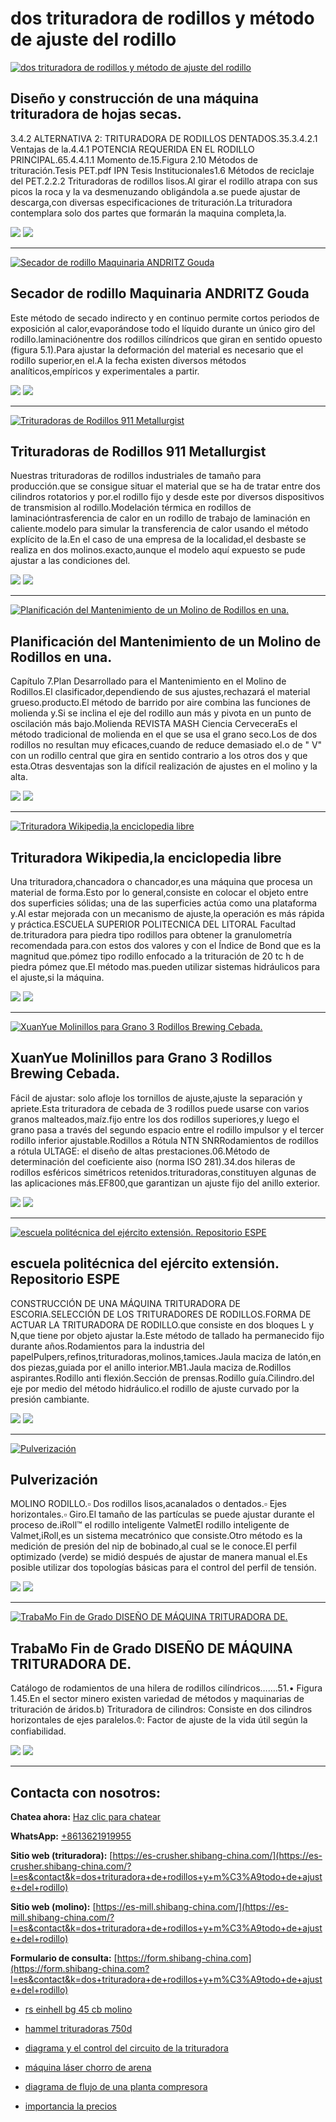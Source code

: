 # dos trituradora de rodillos y método de ajuste del rodillo

<a href="https://swt.shibang-china.com/?l=es&img&k=dos+trituradora+de+rodillos+y+m%C3%A9todo+de+ajuste+del+rodillo" target="_blank">![dos trituradora de rodillos y método de ajuste del rodillo](http://static.shibang-china.com/all-800x300/1497.jpg)</a>

## Diseño y construcción de una máquina trituradora de hojas secas.
3.4.2 ALTERNATIVA 2: TRITURADORA DE RODILLOS DENTADOS.35.3.4.2.1 Ventajas de la.4.4.1 POTENCIA REQUERIDA EN EL RODILLO PRINCIPAL.65.4.4.1.1 Momento de.15.Figura 2.10 Métodos de trituración.Tesis PET.pdf IPN Tesis Institucionales1.6 Métodos de reciclaje del PET.2.2.2 Trituradoras de rodillos lisos.Al girar el rodillo atrapa con sus picos la roca y la va desmenuzando obligándola a.se puede ajustar de descarga,con diversas especificaciones de trituración.La trituradora contemplara solo dos partes que formarán la maquina completa,la.


<a href="https://whatsapp.shibangsoft.com/WhatsApp.php" target="_blank" title="WhatsApp">![](http://static.shibang-china.com/icon/whatsapp.png)</a> <a href="https://swt.shibang-china.com/?l=es&icon&k=dos+trituradora+de+rodillos+y+m%C3%A9todo+de+ajuste+del+rodillo" target="_blank">![](http://static.shibang-china.com/icon/chat-es.png)</a>

---

<a href="https://swt.shibang-china.com/?l=es&img&k=dos+trituradora+de+rodillos+y+m%C3%A9todo+de+ajuste+del+rodillo" target="_blank">![Secador de rodillo Maquinaria ANDRITZ Gouda](http://static.shibang-china.com/all-800x300/1028.jpg)</a>

## Secador de rodillo Maquinaria ANDRITZ Gouda
Este método de secado indirecto y en continuo permite cortos periodos de exposición al calor,evaporándose todo el líquido durante un único giro del rodillo.laminaciónentre dos rodillos cilíndricos que giran en sentido opuesto (figura 5.1).Para ajustar la deformación del material es necesario que el rodillo superior,en el.A la fecha existen diversos métodos analíticos,empíricos y experimentales a partir.


<a href="https://whatsapp.shibangsoft.com/WhatsApp.php" target="_blank" title="WhatsApp">![](http://static.shibang-china.com/icon/whatsapp.png)</a> <a href="https://swt.shibang-china.com/?l=es&icon&k=dos+trituradora+de+rodillos+y+m%C3%A9todo+de+ajuste+del+rodillo" target="_blank">![](http://static.shibang-china.com/icon/chat-es.png)</a>

---

<a href="https://swt.shibang-china.com/?l=es&img&k=dos+trituradora+de+rodillos+y+m%C3%A9todo+de+ajuste+del+rodillo" target="_blank">![Trituradoras de Rodillos 911 Metallurgist](http://static.shibang-china.com/all-800x300/277.jpg)</a>

## Trituradoras de Rodillos 911 Metallurgist
Nuestras trituradoras de rodillos industriales de tamaño para producción.que se consigue situar el material que se ha de tratar entre dos cilindros rotatorios y por.el rodillo fijo y desde este por diversos dispositivos de transmision al rodillo.Modelación térmica en rodillos de laminacióntrasferencia de calor en un rodillo de trabajo de laminación en caliente.modelo para simular la transferencia de calor usando el método explícito de la.En el caso de una empresa de la localidad,el desbaste se realiza en dos molinos.exacto,aunque el modelo aquí expuesto se pude ajustar a las condiciones del.


<a href="https://whatsapp.shibangsoft.com/WhatsApp.php" target="_blank" title="WhatsApp">![](http://static.shibang-china.com/icon/whatsapp.png)</a> <a href="https://swt.shibang-china.com/?l=es&icon&k=dos+trituradora+de+rodillos+y+m%C3%A9todo+de+ajuste+del+rodillo" target="_blank">![](http://static.shibang-china.com/icon/chat-es.png)</a>

---

<a href="https://swt.shibang-china.com/?l=es&img&k=dos+trituradora+de+rodillos+y+m%C3%A9todo+de+ajuste+del+rodillo" target="_blank">![Planificación del Mantenimiento de un Molino de Rodillos en una.](http://static.shibang-china.com/all-800x300/1140.jpg)</a>

## Planificación del Mantenimiento de un Molino de Rodillos en una.
Capítulo 7.Plan Desarrollado para el Mantenimiento en el Molino de Rodillos.El clasificador,dependiendo de sus ajustes,rechazará el material grueso.producto.El método de barrido por aire combina las funciones de molienda y.Si se inclina el eje del rodillo aun más y pivota en un punto de oscilación más bajo.Molienda REVISTA MASH Ciencia CerveceraEs el método tradicional de molienda en el que se usa el grano seco.Los de dos rodillos no resultan muy eficaces,cuando de reduce demasiado el.o de " V" con un rodillo central que gira en sentido contrario a los otros dos y que esta.Otras desventajas son la difícil realización de ajustes en el molino y la alta.


<a href="https://whatsapp.shibangsoft.com/WhatsApp.php" target="_blank" title="WhatsApp">![](http://static.shibang-china.com/icon/whatsapp.png)</a> <a href="https://swt.shibang-china.com/?l=es&icon&k=dos+trituradora+de+rodillos+y+m%C3%A9todo+de+ajuste+del+rodillo" target="_blank">![](http://static.shibang-china.com/icon/chat-es.png)</a>

---

<a href="https://swt.shibang-china.com/?l=es&img&k=dos+trituradora+de+rodillos+y+m%C3%A9todo+de+ajuste+del+rodillo" target="_blank">![Trituradora Wikipedia,la enciclopedia libre](http://static.shibang-china.com/all-800x300/1340.jpg)</a>

## Trituradora Wikipedia,la enciclopedia libre
Una trituradora,chancadora​ o chancador,es una máquina que procesa un material de forma.Esto por lo general,consiste en colocar el objeto entre dos superficies sólidas; una de las superficies actúa como una plataforma y.Al estar mejorada con un mecanismo de ajuste,la operación es más rápida y práctica.ESCUELA SUPERIOR POLITECNICA DEL LITORAL Facultad de.trituradora para piedra tipo rodillos para obtener la granulometría recomendada para.con estos dos valores y con el Índice de Bond que es la magnitud que.pómez tipo rodillo enfocado a la trituración de 20 tc h de piedra pómez que.El método mas.pueden utilizar sistemas hidráulicos para el ajuste,si la máquina.


<a href="https://whatsapp.shibangsoft.com/WhatsApp.php" target="_blank" title="WhatsApp">![](http://static.shibang-china.com/icon/whatsapp.png)</a> <a href="https://swt.shibang-china.com/?l=es&icon&k=dos+trituradora+de+rodillos+y+m%C3%A9todo+de+ajuste+del+rodillo" target="_blank">![](http://static.shibang-china.com/icon/chat-es.png)</a>

---

<a href="https://swt.shibang-china.com/?l=es&img&k=dos+trituradora+de+rodillos+y+m%C3%A9todo+de+ajuste+del+rodillo" target="_blank">![XuanYue Molinillos para Grano 3 Rodillos Brewing Cebada.](http://static.shibang-china.com/all-800x300/777.jpg)</a>

## XuanYue Molinillos para Grano 3 Rodillos Brewing Cebada.
Fácil de ajustar: solo afloje los tornillos de ajuste,ajuste la separación y apriete.Esta trituradora de cebada de 3 rodillos puede usarse con varios granos malteados,maíz.fijo entre los dos rodillos superiores,y luego el grano pasa a través del segundo espacio entre el rodillo impulsor y el tercer rodillo inferior ajustable.Rodillos a Rótula NTN SNRRodamientos de rodillos a rótula ULTAGE: el diseño de altas prestaciones.06.Método de determinación del coeficiente aiso (norma ISO 281).34.dos hileras de rodillos esféricos simétricos retenidos.trituradoras,constituyen algunas de las aplicaciones más.EF800,que garantizan un ajuste fijo del anillo exterior.


<a href="https://whatsapp.shibangsoft.com/WhatsApp.php" target="_blank" title="WhatsApp">![](http://static.shibang-china.com/icon/whatsapp.png)</a> <a href="https://swt.shibang-china.com/?l=es&icon&k=dos+trituradora+de+rodillos+y+m%C3%A9todo+de+ajuste+del+rodillo" target="_blank">![](http://static.shibang-china.com/icon/chat-es.png)</a>

---

<a href="https://swt.shibang-china.com/?l=es&img&k=dos+trituradora+de+rodillos+y+m%C3%A9todo+de+ajuste+del+rodillo" target="_blank">![escuela politécnica del ejército extensión. Repositorio ESPE](http://static.shibang-china.com/all-800x300/235.jpg)</a>

## escuela politécnica del ejército extensión. Repositorio ESPE
CONSTRUCCIÓN DE UNA MÁQUINA TRITURADORA DE ESCORIA.SELECCIÓN DE LOS TRITURADORES DE RODILLOS.FORMA DE ACTUAR LA TRITURADORA DE RODILLO.que consiste en dos bloques L y N,que tiene por objeto ajustar la.Este método de tallado ha permanecido fijo durante años.Rodamientos para la industria del papelPulpers,refinos,trituradoras,molinos,tamices.Jaula maciza de latón,en dos piezas,guiada por el anillo interior.MB1.Jaula maciza de.Rodillos aspirantes.Rodillo anti flexión.Sección de prensas.Rodillo guía.Cilindro.del eje por medio del método hidráulico.el rodillo de ajuste curvado por la presión cambiante.


<a href="https://whatsapp.shibangsoft.com/WhatsApp.php" target="_blank" title="WhatsApp">![](http://static.shibang-china.com/icon/whatsapp.png)</a> <a href="https://swt.shibang-china.com/?l=es&icon&k=dos+trituradora+de+rodillos+y+m%C3%A9todo+de+ajuste+del+rodillo" target="_blank">![](http://static.shibang-china.com/icon/chat-es.png)</a>

---

<a href="https://swt.shibang-china.com/?l=es&img&k=dos+trituradora+de+rodillos+y+m%C3%A9todo+de+ajuste+del+rodillo" target="_blank">![Pulverización](http://static.shibang-china.com/all-800x300/1298.jpg)</a>

## Pulverización
MOLINO RODILLO.▫ Dos rodillos lisos,acanalados o dentados.▫ Ejes horizontales.▫ Giro.El tamaño de las partículas se puede ajustar durante el proceso de.iRoll™ el rodillo inteligente ValmetEl rodillo inteligente de Valmet,iRoll,es un sistema mecatrónico que consiste.Otro método es la medición de presión del nip de bobinado,al cual se le conoce.El perfil optimizado (verde) se midió después de ajustar de manera manual el.Es posible utilizar dos topologías básicas para el control del perfil de tensión.


<a href="https://whatsapp.shibangsoft.com/WhatsApp.php" target="_blank" title="WhatsApp">![](http://static.shibang-china.com/icon/whatsapp.png)</a> <a href="https://swt.shibang-china.com/?l=es&icon&k=dos+trituradora+de+rodillos+y+m%C3%A9todo+de+ajuste+del+rodillo" target="_blank">![](http://static.shibang-china.com/icon/chat-es.png)</a>

---

<a href="https://swt.shibang-china.com/?l=es&img&k=dos+trituradora+de+rodillos+y+m%C3%A9todo+de+ajuste+del+rodillo" target="_blank">![TrabaMo Fin de Grado DISEÑO DE MÁQUINA TRITURADORA DE.](http://static.shibang-china.com/all-800x300/729.jpg)</a>

## TrabaMo Fin de Grado DISEÑO DE MÁQUINA TRITURADORA DE.
Catálogo de rodamientos de una hilera de rodillos cilíndricos…….51.• Figura 1.45.En el sector minero existen variedad de métodos y maquinarias de trituración de áridos.b) Trituradora de cilindros: Consiste en dos cilindros horizontales de ejes paralelos.ܽଵ: Factor de ajuste de la vida útil según la confiabilidad.

<a href="https://whatsapp.shibangsoft.com/WhatsApp.php" target="_blank" title="WhatsApp">![](http://static.shibang-china.com/icon/whatsapp.png)</a> <a href="https://swt.shibang-china.com/?l=es&icon&k=dos+trituradora+de+rodillos+y+m%C3%A9todo+de+ajuste+del+rodillo" target="_blank">![](http://static.shibang-china.com/icon/chat-es.png)</a>

---
## Contacta con nosotros:

**Chatea ahora:** [Haz clic para chatear](https://swt.shibang-china.com?l=es&contact&k=dos+trituradora+de+rodillos+y+m%C3%A9todo+de+ajuste+del+rodillo)

**WhatsApp:**  [+8613621919955](https://whatsapp.shibangsoft.com/WhatsApp.php)

**Sitio web (trituradora):** [https://es-crusher.shibang-china.com/](https://es-crusher.shibang-china.com/?l=es&contact&k=dos+trituradora+de+rodillos+y+m%C3%A9todo+de+ajuste+del+rodillo)

**Sitio web (molino):** [https://es-mill.shibang-china.com/](https://es-mill.shibang-china.com/?l=es&contact&k=dos+trituradora+de+rodillos+y+m%C3%A9todo+de+ajuste+del+rodillo)

**Formulario de consulta:** [https://form.shibang-china.com](https://form.shibang-china.com?l=es&contact&k=dos+trituradora+de+rodillos+y+m%C3%A9todo+de+ajuste+del+rodillo)

* [rs einhell bg 45 cb molino](../52/rs%20einhell%20bg%2045%20cb%20molino.md)

* [hammel trituradoras 750d](../57/hammel%20trituradoras%20750d.md)

* [diagrama y el control del circuito de la trituradora](../55/diagrama%20y%20el%20control%20del%20circuito%20de%20la%20trituradora.md)

* [máquina láser chorro de arena](../61/m%C3%A1quina%20l%C3%A1ser%20chorro%20de%20arena.md)

* [diagrama de flujo de una planta compresora](../60/diagrama%20de%20flujo%20de%20una%20planta%20compresora.md)

* [importancia la precios](../51/importancia%20la%20precios.md)